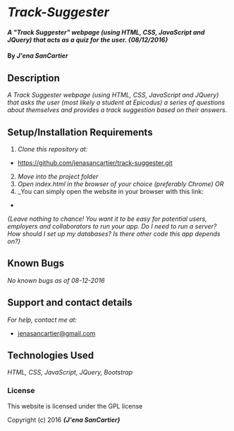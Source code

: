 # _Track-Suggester_

#### _A "Track Suggester" webpage (using HTML, CSS, JavaScript and JQuery) that acts as a quiz for the user. {08/12/2016}_

#### By _**J'ena SanCartier**_

## Description

_A Track Suggester webpage (using HTML, CSS, JavaScript and JQuery) that asks the user (most likely a student at Epicodus) a series of questions about themselves and provides a track suggestion based on their answers._

## Setup/Installation Requirements

1. _Clone this repository at:_
  * https://github.com/jenasancartier/track-suggester.git
2. _Move into the project folder_
3. _Open index.html in the browser of your choice (preferably Chrome) OR_
4. _You can simply open the website in your browser with this link:
  *

_{Leave nothing to chance! You want it to be easy for potential users, employers and collaborators to run your app. Do I need to run a server? How should I set up my databases? Is there other code this app depends on?}_

## Known Bugs

_No known bugs as of 08-12-2016_

## Support and contact details

_For help, contact me at:_
* [jenasancartier@gmail.com](mailto:jenasancartier@gmail.com)

## Technologies Used

_HTML, CSS, JavaScript, JQuery, Bootstrap_

### License

This website is licensed under the GPL license

Copyright (c) 2016 **_{J'ena SanCartier}_**
